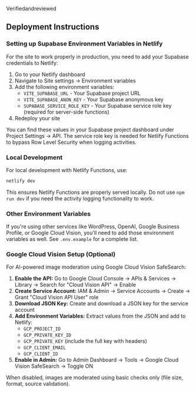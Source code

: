 Verifiedandreviewed

## Deployment Instructions

### Setting up Supabase Environment Variables in Netlify

For the site to work properly in production, you need to add your Supabase credentials to Netlify:

1. Go to your Netlify dashboard
2. Navigate to Site settings → Environment variables
3. Add the following environment variables:
   - `VITE_SUPABASE_URL` - Your Supabase project URL
   - `VITE_SUPABASE_ANON_KEY` - Your Supabase anonymous key
   - `SUPABASE_SERVICE_ROLE_KEY` - Your Supabase service role key (required for server-side functions)
4. Redeploy your site

You can find these values in your Supabase project dashboard under Project Settings → API. The service role key is needed for Netlify Functions to bypass Row Level Security when logging activities.

### Local Development

For local development with Netlify Functions, use:
```bash
netlify dev
```

This ensures Netlify Functions are properly served locally. Do not use `npm run dev` if you need the activity logging functionality to work.

### Other Environment Variables

If you're using other services like WordPress, OpenAI, Google Business Profile, or Google Cloud Vision, you'll need to add those environment variables as well. See `.env.example` for a complete list.

### Google Cloud Vision Setup (Optional)

For AI-powered image moderation using Google Cloud Vision SafeSearch:

1. **Enable the API:** Go to Google Cloud Console → APIs & Services → Library → Search for "Cloud Vision API" → Enable
2. **Create Service Account:** IAM & Admin → Service Accounts → Create → Grant "Cloud Vision API User" role
3. **Download JSON Key:** Create and download a JSON key for the service account
4. **Add Environment Variables:** Extract values from the JSON and add to Netlify:
   - `GCP_PROJECT_ID`
   - `GCP_PRIVATE_KEY_ID` 
   - `GCP_PRIVATE_KEY` (include the full key with headers)
   - `GCP_CLIENT_EMAIL`
   - `GCP_CLIENT_ID`
5. **Enable in Admin:** Go to Admin Dashboard → Tools → Google Cloud Vision SafeSearch → Toggle ON

When disabled, images are moderated using basic checks only (file size, format, source validation).